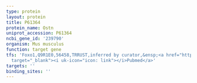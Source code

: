 ```yaml
---
type: protein
layout: protein
title: P61364
protein_name: Ostn
uniprot_accession: P61364
ncbi_gene_id: '239790'
organism: Mus musculus
function: target gene
tfs: 'Foxo1,Q9R1E0,56458,TRRUST,inferred by curator,&ensp;<a href="https://www.ncbi.nlm.nih.gov/pubmed/?term=17950246%5Buid%5D"
  target="_blank"><i uk-icon="icon: link"></i>Pubmed</a>'
targets: ''
binding_sites: ''
---
```


